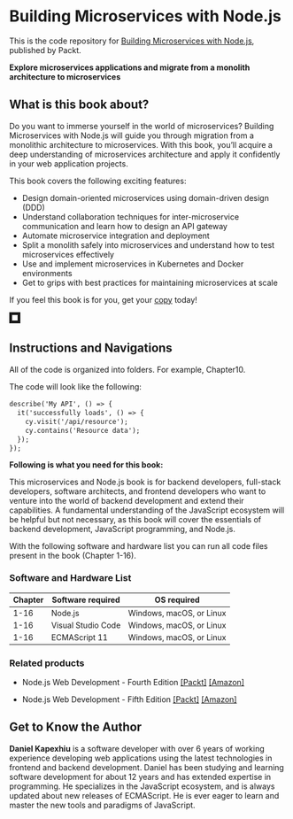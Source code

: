# Building Microservices with Node.js

<a href="https://www.packtpub.com/product/building-microservices-with-nodejs/9781838985936"><img src="https://content.packt.com/B14980/cover_image_small.jpg" alt="" height="256px" align="right"></a>

This is the code repository for [Building Microservices with Node.js](https://www.packtpub.com/product/building-microservices-with-nodejs/9781838985936), published by Packt.

**Explore microservices applications and migrate from a monolith architecture to microservices**

## What is this book about?
Do you want to immerse yourself in the world of microservices? Building Microservices with Node.js will guide you through migration from a monolithic architecture to microservices. With this book, you’ll acquire a deep understanding of microservices architecture and apply it confidently in your web application projects.
	
This book covers the following exciting features:
* Design domain-oriented microservices using domain-driven design (DDD)
* Understand collaboration techniques for inter-microservice communication and learn how to design an API gateway
* Automate microservice integration and deployment
* Split a monolith safely into microservices and understand how to test microservices effectively
* Use and implement microservices in Kubernetes and Docker environments
* Get to grips with best practices for maintaining microservices at scale

If you feel this book is for you, get your [copy](https://www.amazon.com/dp/183898593X) today! 

<a href="https://www.packtpub.com/?utm_source=github&utm_medium=banner&utm_campaign=GitHubBanner"><img src="https://raw.githubusercontent.com/PacktPublishing/GitHub/master/GitHub.png" 
alt="https://www.packtpub.com/" border="5" /></a>


## Instructions and Navigations
All of the code is organized into folders. For example, Chapter10.

The code will look like the following:
```
describe('My API', () => {
  it('successfully loads', () => {
    cy.visit('/api/resource');
    cy.contains('Resource data');
  });
});
```

**Following is what you need for this book:**

This microservices and Node.js book is for backend developers, full-stack developers, software architects, and frontend developers who want to venture into the world of backend development and extend their capabilities. A fundamental understanding of the JavaScript ecosystem will be helpful but not necessary, as this book will cover the essentials of backend development, JavaScript programming, and Node.js.

With the following software and hardware list you can run all code files present in the book (Chapter 1-16).

### Software and Hardware List

| Chapter  | Software required    | OS required                      |
| -------- | ---------------------| ---------------------------------|
| 1-16     | Node.js              | Windows, macOS, or Linux         |
| 1-16     | Visual Studio Code   | Windows, macOS, or Linux         |
| 1-16     | ECMAScript 11        | Windows, macOS, or Linux         |


### Related products <Other books you may enjoy>
* Node.js Web Development - Fourth Edition [[Packt]](https://www.packtpub.com/product/nodejs-web-development-fourth-edition/9781788626859) [[Amazon]](https://www.amazon.in/dp/1788626850)

* Node.js Web Development - Fifth Edition [[Packt]](https://www.packtpub.com/product/nodejs-web-development-fifth-edition/9781838987572) [[Amazon]](https://www.amazon.in/dp/1838987576)

## Get to Know the Author
**Daniel Kapexhiu**
 is a software developer with over 6 years of working experience developing web applications using the latest technologies in frontend and backend development. Daniel has been studying and learning software development for about 12 years and has extended expertise in programming. He specializes in the JavaScript ecosystem, and is always updated about new releases of ECMAScript. He is ever eager to learn and master the new tools and paradigms of JavaScript.
